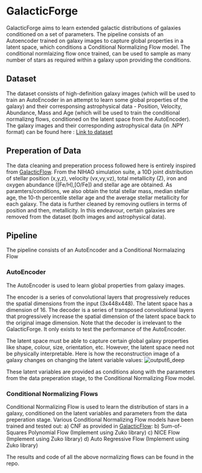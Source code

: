 # GalacticForge
GalacticForge aims to learn extended galactic distributions of galaxies conditioned on a set of parameters. The pipeline consists of an Autoencoder trained on galaxy images to capture global properties in a latent space, which conditions a Conditional Normalizing Flow model. The conditional normlaizing flow once trained, can be used to sample as many number of stars as required within a galaxy upon providing the conditions.

## Dataset
The dataset consists of high-definition galaxy images (which will be used to train an AutoEncoder in an attempt to learn some global properties of the galaxy) and their corresponsing astrophysical data - Position, Velocity, Abundance, Mass and Age (which will be used to train the conditional normalizng flows, conditioned on the latent space from the AutoEncoder). The galaxy images and their corresponding astrophysical data (in .NPY format) can be found here : [Link to dataset]()

## Preperation of Data
The data cleaning and preperation process followed here is entirely inspired from [GalacticFlow](https://github.com/luwo9/GalacticFlow). From the NIHAO simulation suite, a 10D joint distribution of stellar position (x,y,z), velocity (vx,vy,vz), total metallicity (Z), iron and oxygen abundance ([Fe/H],[O/Fe]) and stellar age are obtained. As paramters/conditions, we also obtain the total stellar mass, median stellar age, the 10-th percentile stellar age and the average stellar metallicity for each galaxy. The data is further cleaned by removing outliers in terms of position and then, metallicity. In this endeavour, certain galaxies are removed from the dataset (both images and astrophysical data). 

## Pipeline
The pipeline consists of an AutoEncoder and a Conditional Normalazing Flow
### AutoEncoder
The AutoEncoder is used to learn global properties from galaxy images. 

The encoder is a series of convolutional layers that progressively reduces the spatial dimensions from the input (3x448x448). The latent space has a dimension of 16. The decoder is a series of transposed convolutional layers that progressively increase the spatial dimension of the latent space back to the original image dimension. Note that the decoder is irrelevant to the GalacticForge. It only exists to test the performance of the AutoEncoder.

The latent space must be able to capture certain global galaxy properties like shape, colour, size, orientation, etc. However, the latent space need not be physically interpretable. Here is how the reconstruction image of a galaxy changes on changing the latent variable values:
![output6_deep](https://github.com/user-attachments/assets/43f8eb29-9e5d-44f5-a868-c5f14b84a051)

These latent variables are provided as conditions along with the parameters from the data preperation stage, to the Conditional Normalizing Flow model. 

### Conditional Normalizing Flows
Conditional Normalizing Flow is used to learn the distribution of stars in a galaxy, conditioned on the latent variables and parameters from the data preperation stage. Various Conditional Normalizing Flow models have been trained and tested out:
a) CNF as provided in [GalacticFlow](https://github.com/luwo9/GalacticFlow):
b) Sum-of-Squares Polynomial Flow (Implement using Zuko library)
c) NICE Flow (Implement using Zuko library)
d) Auto Regressive Flow (Implement using Zuko library)

The results and code of all the above normalizing flows can be found in the repo.
